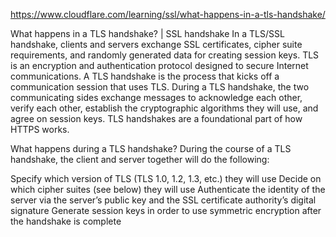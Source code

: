 https://www.cloudflare.com/learning/ssl/what-happens-in-a-tls-handshake/

What happens in a TLS handshake? | SSL handshake
In a TLS/SSL handshake, clients and servers exchange SSL certificates, cipher suite requirements, and randomly generated data for creating session keys.
TLS is an encryption and authentication protocol designed to secure Internet communications. A TLS handshake is the process that kicks off a communication session that uses TLS. During a TLS handshake, the two communicating sides exchange messages to acknowledge each other, verify each other, establish the cryptographic algorithms they will use, and agree on session keys. TLS handshakes are a foundational part of how HTTPS works.

What happens during a TLS handshake?
During the course of a TLS handshake, the client and server together will do the following:

Specify which version of TLS (TLS 1.0, 1.2, 1.3, etc.) they will use
Decide on which cipher suites (see below) they will use
Authenticate the identity of the server via the server’s public key and the SSL certificate authority’s digital signature
Generate session keys in order to use symmetric encryption after the handshake is complete
